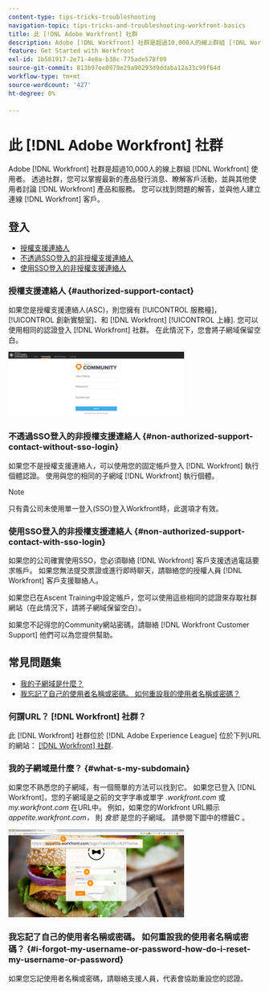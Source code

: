 ```yaml
---
content-type: tips-tricks-troubleshooting
navigation-topic: tips-tricks-and-troubleshooting-workfront-basics
title: 此 [!DNL Adobe Workfront] 社群
description: Adobe [!DNL Workfront] 社群是超過10,000人的線上群組 [!DNL Workfront] 使用者。 透過社群，您可以掌握最新的產品發行消息、瞭解客戶活動，並與其他使用者討論 [!DNL Workfront] 產品和服務。 您可以找到問題的解答，並與他人建立連線 [!DNL Workfront] 客戶。
feature: Get Started with Workfront
exl-id: 1b581917-2e71-4e8a-b38c-775ade578f09
source-git-commit: 813b97ee0979e29a90293d9ddaba12a33c99f64d
workflow-type: tm+mt
source-wordcount: '427'
ht-degree: 0%

---
```


# 此 [!DNL Adobe Workfront] 社群

Adobe [!DNL Workfront] 社群是超過10,000人的線上群組 [!DNL Workfront] 使用者。 透過社群，您可以掌握最新的產品發行消息、瞭解客戶活動，並與其他使用者討論 [!DNL Workfront] 產品和服務。 您可以找到問題的解答，並與他人建立連線 [!DNL Workfront] 客戶。

<!--
<img src="assets/screen-shot-2018-09-06-at-11.38.27-am-350x112.png" alt="Screen_Shot_2018-09-06_at_11.38.27_AM.png" style="width: 350;height: 112;" data-mc-conditions="QuicksilverOrClassic.Draft mode">
-->

## 登入

* [授權支援連絡人](#authorized-support-contact)
* [不透過SSO登入的非授權支援連絡人](#non-authorized-support-contact-without-sso-login)
* [使用SSO登入的非授權支援連絡人](#non-authorized-support-contact-with-sso-login)

### 授權支援連絡人 {#authorized-support-contact}

如果您是授權支援連絡人(ASC)，則您擁有 [!UICONTROL 服務檯]， [!UICONTROL 創新實驗室]、和 [!DNL Workfront] [!UICONTROL 上緣]. 您可以使用相同的認證登入 [!DNL Workfront] 社群。 在此情況下，您會將子網域保留空白。

![community_4.png](assets/community-4-350x129.png)

### 不透過SSO登入的非授權支援連絡人 {#non-authorized-support-contact-without-sso-login}

如果您不是授權支援連絡人，可以使用您的固定帳戶登入 [!DNL Workfront] 執行個體認證。 使用與您的相同的子網域 [!DNL Workfront] 執行個體。

>[!NOTE]
>
>只有貴公司未使用單一登入(SSO)登入Workfront時，此選項才有效。

### 使用SSO登入的非授權支援連絡人 {#non-authorized-support-contact-with-sso-login}

如果您的公司確實使用SSO，您必須聯絡 [!DNL Workfront] 客戶支援透過電話要求帳戶。 如果您無法提交票證或進行即時聊天，請聯絡您的授權人員 [!DNL Workfront] 客戶支援聯絡人。

如果您已在Ascent Training中設定帳戶，您可以使用這些相同的認證來存取社群網站（在此情況下，請將子網域保留空白）。

如果您不記得您的Community網站密碼，請聯絡 [!DNL Workfront Customer Support] 他們可以為您提供幫助。

## 常見問題集

* [我的子網域是什麼？](#what-s-my-subdomain)
* [我忘記了自己的使用者名稱或密碼。 如何重設我的使用者名稱或密碼？](#i-forgot-my-username-or-password-how-do-i-reset-my-username-or-password)

### 何謂URL？ [!DNL Workfront] 社群？

此 [!DNL Workfront] 社群位於 [!DNL Adobe Experience League] 位於下列URL的網站：  [[!DNL Workfront] 社群](https://experienceleaguecommunities.adobe.com/t5/workfront/ct-p/workfront).

### 我的子網域是什麼？ {#what-s-my-subdomain}

如果您不熟悉您的子網域，有一個簡單的方法可以找到它。 如果您已登入 [!DNL Workfront]，您的子網域是之前的文字字串或單字 *.workfront.com*  或 *my.workfront.com* 在URL中。 例如，如果您的Workfront URL顯示 *appetite.workfront.com，* 則 *食慾* 是您的子網域。 請參閱下圖中的標籤C 。

![community_5.png](assets/community-5-350x175.png)

### 我忘記了自己的使用者名稱或密碼。 如何重設我的使用者名稱或密碼？ {#i-forgot-my-username-or-password-how-do-i-reset-my-username-or-password}

如果您忘記使用者名稱或密碼，請聯絡支援人員，代表會協助重設您的認證。
